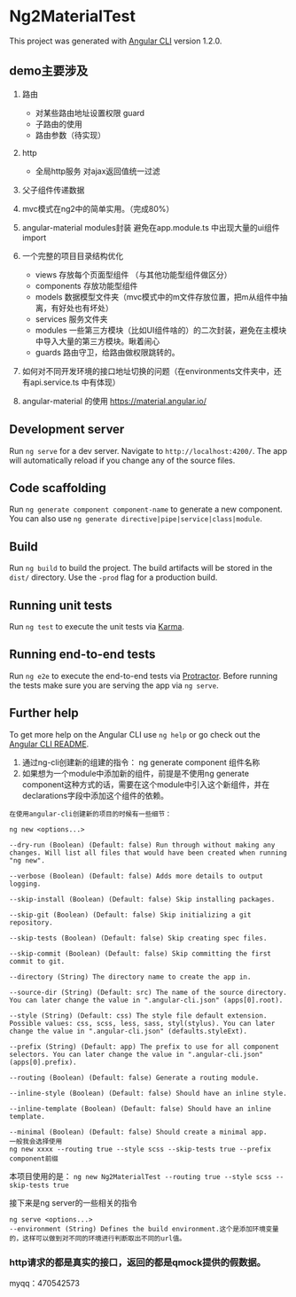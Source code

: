 # Ng2MaterialTest

This project was generated with [Angular CLI](https://github.com/angular/angular-cli) version 1.2.0.

## demo主要涉及
1. 路由
    - 对某些路由地址设置权限 guard
    - 子路由的使用
    - 路由参数（待实现）
2. http
    - 全局http服务 对ajax返回值统一过滤
3. 父子组件传递数据
4. mvc模式在ng2中的简单实用。（完成80%）
5. angular-material modules封装 避免在app.module.ts 中出现大量的ui组件import
6. 一个完整的项目目录结构优化
    - views 存放每个页面型组件 （与其他功能型组件做区分）
    - components 存放功能型组件
    - models 数据模型文件夹（mvc模式中的m文件存放位置，把m从组件中抽离，有好处也有坏处）
    - services 服务文件夹
    - modules 一些第三方模块（比如UI组件啥的）的二次封装，避免在主模块中导入大量的第三方模块。瞅着闹心
    - guards 路由守卫，给路由做权限跳转的。
7. 如何对不同开发环境的接口地址切换的问题（在environments文件夹中，还有api.service.ts 中有体现）

8. angular-material 的使用 https://material.angular.io/

## Development server

Run `ng serve` for a dev server. Navigate to `http://localhost:4200/`. The app will automatically reload if you change any of the source files.

## Code scaffolding

Run `ng generate component component-name` to generate a new component. You can also use `ng generate directive|pipe|service|class|module`.

## Build

Run `ng build` to build the project. The build artifacts will be stored in the `dist/` directory. Use the `-prod` flag for a production build.

## Running unit tests

Run `ng test` to execute the unit tests via [Karma](https://karma-runner.github.io).

## Running end-to-end tests

Run `ng e2e` to execute the end-to-end tests via [Protractor](http://www.protractortest.org/).
Before running the tests make sure you are serving the app via `ng serve`.

## Further help

To get more help on the Angular CLI use `ng help` or go check out the [Angular CLI README](https://github.com/angular/angular-cli/blob/master/README.md).


1. 通过ng-cli创建新的组建的指令：
ng generate component 组件名称
2.  如果想为一个module中添加新的组件，前提是不使用ng generate component这种方式的话，需要在这个module中引入这个新组件，并在declarations字段中添加这个组件的依赖。

```
在使用angular-cli创建新的项目的时候有一些细节：

ng new <options...>

--dry-run (Boolean) (Default: false) Run through without making any changes. Will list all files that would have been created when running "ng new".

--verbose (Boolean) (Default: false) Adds more details to output logging.

--skip-install (Boolean) (Default: false) Skip installing packages.

--skip-git (Boolean) (Default: false) Skip initializing a git repository.

--skip-tests (Boolean) (Default: false) Skip creating spec files.

--skip-commit (Boolean) (Default: false) Skip committing the first commit to git.

--directory (String) The directory name to create the app in.

--source-dir (String) (Default: src) The name of the source directory. You can later change the value in ".angular-cli.json" (apps[0].root).

--style (String) (Default: css) The style file default extension. Possible values: css, scss, less, sass, styl(stylus). You can later change the value in ".angular-cli.json" (defaults.styleExt).

--prefix (String) (Default: app) The prefix to use for all component selectors. You can later change the value in ".angular-cli.json" (apps[0].prefix).

--routing (Boolean) (Default: false) Generate a routing module.

--inline-style (Boolean) (Default: false) Should have an inline style.

--inline-template (Boolean) (Default: false) Should have an inline template.

--minimal (Boolean) (Default: false) Should create a minimal app.
一般我会选择使用
ng new xxxx --routing true --style scss --skip-tests true --prefix component前缀
```
本项目使用的是：
``ng new Ng2MaterialTest --routing true --style scss --skip-tests true``

接下来是ng server的一些相关的指令

```
ng serve <options...>
--environment (String) Defines the build environment.这个是添加环境变量的，这样可以做到对不同的环境进行判断取出不同的url值。
```

### http请求的都是真实的接口，返回的都是qmock提供的假数据。

myqq：470542573
